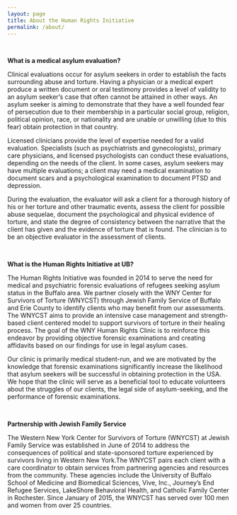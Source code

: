 ```yaml
---
layout: page
title: About the Human Rights Initiative
permalink: /about/
---
```

<br>

**What is a medical asylum evaluation?**

Clinical evaluations occur for asylum seekers in order to establish the facts surrounding abuse and torture. Having a physician or a medical expert produce a written document or oral testimony provides a level of validity to an asylum seeker’s case that often cannot be attained in other ways. An asylum seeker is aiming to demonstrate that they have a well founded fear of persecution due to their membership in a particular social group, religion, political opinion, race, or nationality and are unable or unwilling (due to this fear) obtain protection in that country.

Licensed clinicians provide the level of expertise needed for a valid evaluation. Specialists (such as psychiatrists and gynecologists), primary care physicians, and licensed psychologists can conduct these evaluations, depending on the needs of the client. In some cases, asylum seekers may have multiple evaluations; a client may need a medical examination to document scars and a psychological examination to document PTSD and depression.

During the evaluation, the evaluator will ask a client for a thorough history of his or her torture and other traumatic events, assess the client for possible abuse sequelae, document the psychological and physical evidence of torture, and state the degree of consistency between the narrative that the client has given and the evidence of torture that is found. The clinician is to be an objective evaluator in the assessment of clients.

<br>
	
**What is the Human Rights Initiative at UB?**

The Human Rights Initiative was founded in 2014 to serve the need for medical and psychiatric forensic evaluations of refugees seeking asylum status in the Buffalo area. We partner closely with the WNY Center for Survivors of Torture (WNYCST) through Jewish Family Service of Buffalo and Erie County to identify clients who may benefit from our assessments. The WNYCST aims to provide an intensive case management and strength-based client centered model to support survivors of torture in their healing process. The goal of the WNY Human Rights Clinic is to reinforce this endeavor by providing objective forensic examinations and creating affidavits based on our findings for use in legal asylum cases.

Our clinic is primarily medical student-run, and we are motivated by the knowledge that forensic examinations significantly increase the likelihood that asylum seekers will be successful in obtaining protection in the USA. We hope that the clinic will serve as a beneficial tool to educate volunteers about the struggles of our clients, the legal side of asylum-seeking, and the performance of forensic examinations.

<br>

**Partnership with Jewish Family Service**

The Western New York Center for Survivors of Torture (WNYCST) at Jewish Family Service was established in June of 2014 to address the consequences of political and state-sponsored torture experienced by survivors living in Western New York.The WNYCST pairs each client with a care coordinator to obtain services from partnering agencies and resources from the community. These agencies include the University of Buffalo School of Medicine and Biomedical Sciences, Vive, Inc., Journey’s End Refugee Services, LakeShore Behavioral Health, and Catholic Family Center in Rochester. Since January of 2015, the WNYCST has served over 100 men and women from over 25 countries.
